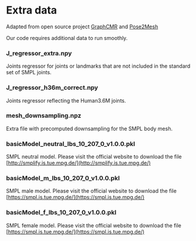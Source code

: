 
# Extra data
Adapted from open source project [GraphCMR](https://github.com/nkolot/GraphCMR/) and [Pose2Mesh](https://github.com/hongsukchoi/Pose2Mesh_RELEASE)

Our code requires additional data to run smoothly. 

### J_regressor_extra.npy
Joints regressor for joints or landmarks that are not included in the standard set of SMPL joints.

### J_regressor_h36m_correct.npy
Joints regressor reflecting the Human3.6M joints. 

### mesh_downsampling.npz
Extra file with precomputed downsampling for the SMPL body mesh.

### basicModel_neutral_lbs_10_207_0_v1.0.0.pkl
SMPL neutral model. Please visit the official website to download the file [http://smplify.is.tue.mpg.de/](http://smplify.is.tue.mpg.de/)

### basicModel_m_lbs_10_207_0_v1.0.0.pkl
SMPL male model. Please visit the official website to download the file [https://smpl.is.tue.mpg.de/](https://smpl.is.tue.mpg.de/)

### basicModel_f_lbs_10_207_0_v1.0.0.pkl
SMPL female model. Please visit the official website to download the file [https://smpl.is.tue.mpg.de/](https://smpl.is.tue.mpg.de/)

